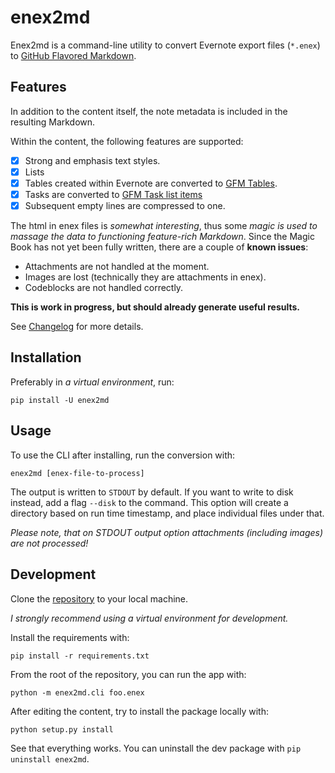 # enex2md

Enex2md is a command-line utility to convert Evernote export files (`*.enex`) to [GitHub Flavored Markdown](https://github.github.com/gfm/).

## Features

In addition to the content itself, the note metadata is included in the resulting Markdown.

Within the content, the following features are supported:

- [x] Strong and emphasis text styles.
- [x] Lists
- [x] Tables created within Evernote are converted to [GFM Tables](https://github.github.com/gfm/#table).
- [x] Tasks are converted to [GFM Task list items](https://github.github.com/gfm/#task-list-item)
- [x] Subsequent empty lines are compressed to one.

The html in enex files is *somewhat interesting*, thus some *magic is used to massage the data to functioning feature-rich Markdown*. Since the Magic Book has not yet been fully written, there are a couple of **known issues**:

- Attachments are not handled at the moment.
- Images are lost (technically they are attachments in enex).
- Codeblocks are not handled correctly.

**This is work in progress, but should already generate useful results.**

See [Changelog](https://github.com/janikarh/enex2md/blob/master/CHANGELOG.md) for more details.

## Installation

Preferably in *a virtual environment*, run:

`pip install -U enex2md`

## Usage

To use the CLI after installing, run the conversion with:

`enex2md [enex-file-to-process]`

The output is written to `STDOUT` by default. If you want to write to disk instead, add a flag `--disk` to the command. This option will create a directory based on run time timestamp, and place individual files under that.

*Please note, that on STDOUT output option attachments (including images) are not processed!*

## Development

Clone the [repository](https://github.com/janikarh/enex2md) to your local machine.

*I strongly recommend using a virtual environment for development.*

Install the requirements with:

`pip install -r requirements.txt`

From the root of the repository, you can run the app with:

`python -m enex2md.cli foo.enex`

After editing the content, try to install the package locally with:

`python setup.py install`

See that everything works. You can uninstall the dev package with `pip uninstall enex2md`.
